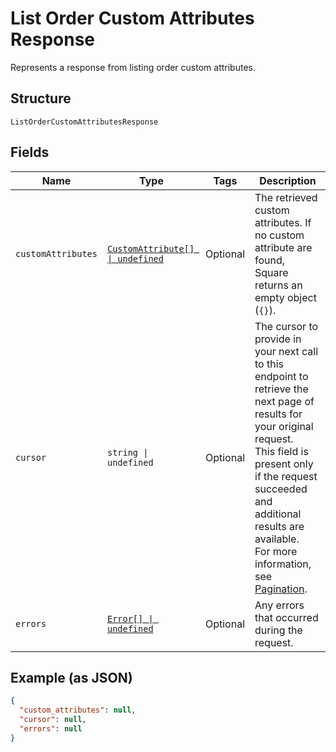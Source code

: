 
# List Order Custom Attributes Response

Represents a response from listing order custom attributes.

## Structure

`ListOrderCustomAttributesResponse`

## Fields

| Name | Type | Tags | Description |
|  --- | --- | --- | --- |
| `customAttributes` | [`CustomAttribute[] \| undefined`](../../doc/models/custom-attribute.md) | Optional | The retrieved custom attributes. If no custom attribute are found, Square returns an empty object (`{}`). |
| `cursor` | `string \| undefined` | Optional | The cursor to provide in your next call to this endpoint to retrieve the next page of results for your original request.<br>This field is present only if the request succeeded and additional results are available.<br>For more information, see [Pagination](https://developer.squareup.com/docs/working-with-apis/pagination). |
| `errors` | [`Error[] \| undefined`](../../doc/models/error.md) | Optional | Any errors that occurred during the request. |

## Example (as JSON)

```json
{
  "custom_attributes": null,
  "cursor": null,
  "errors": null
}
```

